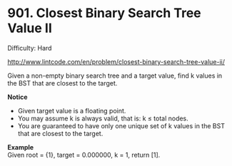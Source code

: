 # 901. Closest Binary Search Tree Value II

Difficulty: Hard

http://www.lintcode.com/en/problem/closest-binary-search-tree-value-ii/

Given a non-empty binary search tree and a target value, find k values in the BST that are closest to the target.

**Notice**  
* Given target value is a floating point.
* You may assume k is always valid, that is: k ≤ total nodes.
* You are guaranteed to have only one unique set of k values in the BST that are closest to the target.

**Example**  
Given root = {1}, target = 0.000000, k = 1, return [1].
